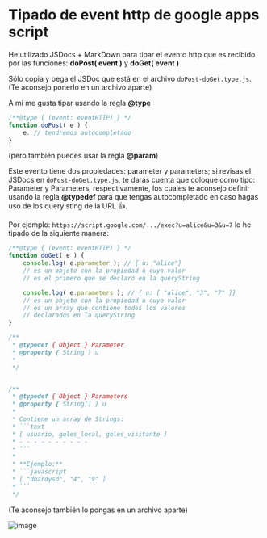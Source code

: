 # Tipado de event http de google apps script

He utilizado JSDocs + MarkDown para tipar el evento http que es 
recibido por las funciones: **doPost( event )** y **doGet( event )**

Sólo copia y pega el JSDoc que está en el archivo `doPost-doGet.type.js`. (Te aconsejo ponerlo en un archivo aparte)

A mí me gusta tipar usando la regla **@type**

```javascript
/**@type { (event: eventHTTP) } */
function doPost( e ) {
	e. // tendremos autocompletado
}
```
(pero también puedes usar la regla **@param**)

Este evento tiene dos propiedades: parameter y parameters;
si revisas el JSDocs en `doPost-doGet.type.js`,
te darás cuenta que coloque como tipo: Parameter y Parameters,
respectivamente, los cuales te aconsejo definir usando 
la regla **@typedef** para que tengas autocompletado en caso
hagas uso de los query sting de la URL 👍.

Por ejemplo: `https://script.google.com/.../exec?u=alice&u=3&u=7`
lo he tipado de la siguiente manera:

```js
/**@type { (event: eventHTTP) } */
function doGet( e ) {
    console.log( e.parameter ); // { u: "alice"}
    // es un objeto con la propiedad u cuyo valor
    // es el primero que se declaró en la queryString

    console.log( e.parameters ); // { u: [ "alice", "3", "7" ]}
    // es un objeto con la propiedad u cuyo valor
    // es un array que contiene todos los valores
    // declarados en la queryString
}

/**
 * @typedef { Object } Parameter
 * @property { String } u
 * 
 */


/**
 * @typedef { Object } Parameters
 * @property { String[] } u
 * 
 * Contiene un array de Strings:
 * ```text
 * [ usuario, goles_local, goles_visitante ]
 * - - - - - - - - - -
 * ```
 * 
 * **Ejemplo:**
 * ```javascript
 * [ "dhardysd", "4", "9" ]
 * ```
 */
```
(Te aconsejo también lo pongas en un archivo aparte)

![image](https://github.com/user-attachments/assets/b074c926-cd47-4ac5-8a32-6451bc0b7a1c)
